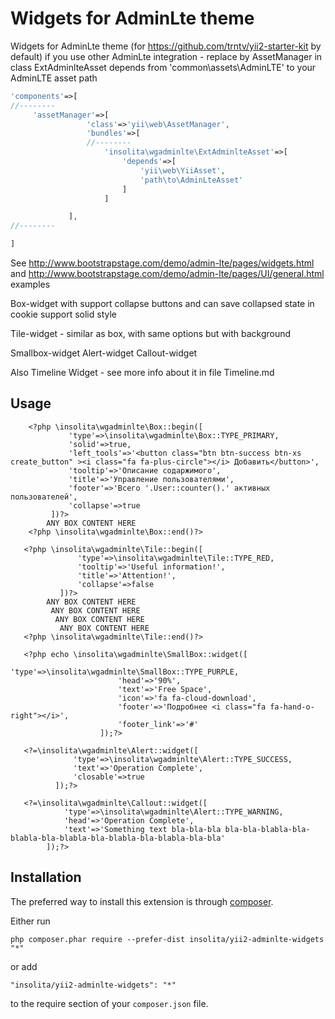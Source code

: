 Widgets for AdminLte theme
===========================
Widgets for AdminLte theme
(for https://github.com/trntv/yii2-starter-kit by default)
if you use other AdminLte integration -   replace by AssetManager in class ExtAdminlteAsset
depends from 'common\assets\AdminLTE' to your AdminLTE asset path


```php
'components'=>[
//--------
     'assetManager'=>[
                 'class'=>'yii\web\AssetManager',
                 'bundles'=>[
                 //--------
                     'insolita\wgadminlte\ExtAdminlteAsset'=>[
                         'depends'=>[
                             'yii\web\YiiAsset',
                             'path\to\AdminLteAsset'
                         ]
                     ]

             ],
//--------

]

```

See http://www.bootstrapstage.com/demo/admin-lte/pages/widgets.html  and http://www.bootstrapstage.com/demo/admin-lte/pages/UI/general.html examples

Box-widget with support collapse buttons and can save collapsed state in cookie
support solid style

Tile-widget - similar as box, with same options but with background

Smallbox-widget
Alert-widget
Callout-widget

Also Timeline Widget - see more info about it in file Timeline.md

Usage
------

```
    <?php \insolita\wgadminlte\Box::begin([
             'type'=>\insolita\wgadminlte\Box::TYPE_PRIMARY,
             'solid'=>true,
             'left_tools'=>'<button class="btn btn-success btn-xs create_button" ><i class="fa fa-plus-circle"></i> Добавить</button>',
             'tooltip'=>'Описание содаржимого',
             'title'=>'Управление пользователями',
             'footer'=>'Всего '.User::counter().' активных пользователей',
             'collapse'=>true
         ])?>
        ANY BOX CONTENT HERE
    <?php \insolita\wgadminlte\Box::end()?>

   <?php \insolita\wgadminlte\Tile::begin([
               'type'=>\insolita\wgadminlte\Tile::TYPE_RED,
               'tooltip'=>'Useful information!',
               'title'=>'Attention!',
               'collapse'=>false
           ])?>
        ANY BOX CONTENT HERE
         ANY BOX CONTENT HERE
          ANY BOX CONTENT HERE
           ANY BOX CONTENT HERE
   <?php \insolita\wgadminlte\Tile::end()?>

   <?php echo \insolita\wgadminlte\SmallBox::widget([
	                    'type'=>\insolita\wgadminlte\SmallBox::TYPE_PURPLE,
	                    'head'=>'90%',
	                    'text'=>'Free Space',
	                    'icon'=>'fa fa-cloud-download',
	                    'footer'=>'Подробнее <i class="fa fa-hand-o-right"></i>',
	                    'footer_link'=>'#'
	                ]);?>

   <?=\insolita\wgadminlte\Alert::widget([
              'type'=>\insolita\wgadminlte\Alert::TYPE_SUCCESS,
              'text'=>'Operation Complete',
              'closable'=>true
          ]);?>

   <?=\insolita\wgadminlte\Callout::widget([
            'type'=>\insolita\wgadminlte\Alert::TYPE_WARNING,
            'head'=>'Operation Complete',
            'text'=>'Something text bla-bla-bla bla-bla-blabla-bla-blabla-bla-blabla-bla-blabla-bla-blabla-bla-bla'
        ]);?>

```


Installation
------------

The preferred way to install this extension is through [composer](http://getcomposer.org/download/).

Either run

```
php composer.phar require --prefer-dist insolita/yii2-adminlte-widgets "*"
```

or add

```
"insolita/yii2-adminlte-widgets": "*"
```

to the require section of your `composer.json` file.

